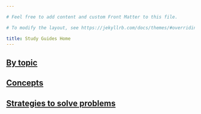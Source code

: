 ```yaml
---

# Feel free to add content and custom Front Matter to this file.

# To modify the layout, see https://jekyllrb.com/docs/themes/#overriding-theme-defaults

title: Study Guides Home
---
```


## [By topic](guides-topic)
## [Concepts](guides-concepts)
## [Strategies to solve problems](guides-strats)